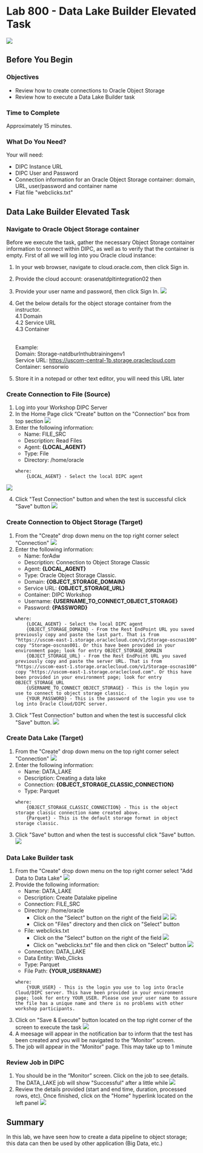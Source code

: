 # Lab 800 - Data Lake Builder Elevated Task 
![](images/800/image800_0.png)

## Before You Begin

### Objectives
-   Review how to create connections to Oracle Object Storage
-   Review how to execute a Data Lake Builder task

### Time to Complete 
Approximately 15 minutes.

### What Do You Need?
Your will need:
- DIPC Instance URL
- DIPC User and Password
- Connection information for an Oracle Object Storage container: domain, URL, user/password and container name
- Flat file "webclicks.txt"


## Data Lake Builder Elevated Task

### Navigate to Oracle Object Storage container
Before we execute the task, gather the necessary Object Storage container information to connect within DIPC, as well as to verify that the container is empty. First of all we will log into you Oracle cloud instance:
1. In your web browser, navigate to cloud.oracle.com, then click Sign in.
2. Provide the cloud account: orasenatdpltintegration02 then <Enter>
3. Provide your user name and password, then click Sign In. 
![](images/800/image800_1.png)
4. Get the below details for the object storage container from the instructor. <br />
	4.1 Domain <br />
	4.2 Service URL <br />
	4.3 Container <br /> <br />

	Example: <br />
	Domain: Storage-natdburlnthubtrainingenv1 <br />
	Service URL: https://uscom-central-1b.storage.oraclecloud.com <br />
	Container: sensorwio <br />
8. Store it in a notepad or other text editor, you will need this URL later


### Create Connection to File (Source)
1. Log into your Workshop DIPC Server
2.	In the Home Page click “Create" button on the "Connection” box from top section 
![](images/800/image800_6.png)
3. 	Enter the following information:
	- Name: FILE_SRC
	- Description: Read Files
	- Agent: **{LOCAL_AGENT}**
	- Type: File
	- Directory: /home/oracle
	```
	where:
		{LOCAL_AGENT} - Select the local DIPC agent 
	```
	
![](images/800/image800_7.1.png)

 4. Click "Test Connection" button and when the test is successful click "Save" button 
 	![](images/800/image800_7.2.png)


### Create Connection to Object Storage (Target)
1. From the "Create" drop down menu on the top right corner select "Connection" 
![](images/800/image800_8.png)
2.	Enter the following information:
    - Name: forAdw 
    - Description: Connection to Object Storage Classic
    - Agent: **{LOCAL_AGENT}**
    - Type: Oracle Object Storage Classic.
    - Domain: **{OBJECT_STORAGE_DOMAIN}**
	- Service URL: **{OBJECT_STORAGE_URL}**
	- Container: DIPC Workshop
    - Username: **{USERNAME_TO_CONNECT_OBJECT_STORAGE}**
    - Password: **{PASSWORD}**
	```
	where:
		{LOCAL_AGENT} - Select the local DIPC agent 
		{OBJECT_STORAGE_DOMAIN} - From the Rest EndPoint URL you saved previously copy and paste the last part. That is from "https://uscom-east-1.storage.oraclecloud.com/v1/Storage-oscnas100" copy "Storage-oscnas001. Or this have been provided in your environment page; look for entry OBJECT_STORAGE_DOMAIN
		{OBJECT_STORAGE_URL} - From the Rest EndPoint URL you saved previously copy and paste the server URL. That is from "https://uscom-east-1.storage.oraclecloud.com/v1/Storage-oscnas100" copy "https://uscom-east-1.storage.oraclecloud.com". Or this have been provided in your environment page; look for entry OBJECT_STORAGE_URL
		{USERNAME_TO_CONNECT_OBJECT_STORAGE} - This is the login you use to connect to object storage classic.
		{YOUR_PASSWORD} - This is the password of the login you use to log into Oracle Cloud/DIPC server.
	```
3. Click "Test Connection" button and when the test is successful click "Save" button. 
![](images/800/image800_9.png)


### Create Data Lake (Target)
1. From the "Create" drop down menu on the top right corner select "Connection" 
![](images/800/image800_10.png)
2.	Enter the following information:
    - Name: DATA_LAKE
    - Description: Creating a data lake
    - Connection: **{OBJECT_STORAGE_CLASSIC_CONNECTION}**
    - Type: Parquet
	```
	where:
		{OBJECT_STORAGE_CLASSIC_CONNECTION} - This is the object storage classic connection name created above. 
		{Parquet} - This is the default storage format in object storage classic.
	```
3. Click "Save" button and when the test is successful click "Save" button. 
![](images/800/image800_11.png)


### Data Lake Builder task
1.	From the "Create" drop down menu on the top right corner select "Add Data to Data Lake" 
![](images/800/image800_12.png)
2.	Provide the following information:
	- Name:  DATA_LAKE
	- Description: Create Datalake pipeline
	- Connection: FILE_SRC
	- Directory: /home/oracle 
		- Click on the "Select" button on the right of the field 
		![](images/800/image800_13.png)
		![](images/800/image800_14.png)
		- Click on "Files" directory and then click on "Select" button 
	- File: webclicks.txt
		- Click on the "Select" button on the right of the field 
		![](images/800/image800_15.png)
		- Click on  "webclicks.txt" file and then click on "Select" button 
		![](images/800/image800_16.png)
	- Connection: DATA_LAKE
	- Data Entity: Web_Clicks
	- Type: Parquet
	- File Path: **{YOUR_USERNAME}**
	```
	where:
		{YOUR_USER} - This is the login you use to log into Oracle Cloud/DIPC server. This have been provided in your environment page; look for entry YOUR_USER. Please use your user name to assure the file has a unique name and there is no problems with other workshop participants.
	```
3. Click on "Save & Execute" button located on the top right corner of the screen to execute the task 
![](images/800/image800_17.png)
4.	A meesage  will appear in the notification bar to inform that the test has been created and you will be navigated to the “Monitor” screen. 
5.	The job will appear in the "Monitor" page. This may take up to 1 minute


### Review Job in DIPC
1.	You should be in the “Monitor” screen. Click on the job to see details. The DATA_LAKE job will show "Successful" after a little while 
![](images/800/image800_18.png)
2.	Review the details provided (start and end time, duration, processed rows, etc). Once finished, click on the "Home" hyperlink located on the left panel 
![](images/800/image800_19.png)


## Summary
In this lab, we have seen how to create a data pipeline to object storage; this data can then be used by other application (Big Data, etc.)

